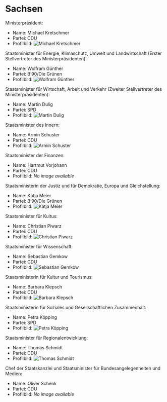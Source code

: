# Sachsen

Ministerpräsident:
* Name: Michael Kretschmer
* Partei: CDU
* Profilbild: ![Michael Kretschmer](https://upload.wikimedia.org/wikipedia/commons/thumb/8/89/2022-03-28_Empfang_des_S%C3%A4chsischen_Ministerpr%C3%A4sidenten_f%C3%BCr_die_Teilnehmenden_der_Olympischen_Winterspiele_2022_by_Sandro_Halank%E2%80%93030.jpg/400px-2022-03-28_Empfang_des_S%C3%A4chsischen_Ministerpr%C3%A4sidenten_f%C3%BCr_die_Teilnehmenden_der_Olympischen_Winterspiele_2022_by_Sandro_Halank%E2%80%93030.jpg)

Staatsminister für Energie, Klimaschutz, Umwelt und Landwirtschaft (Erster Stellvertreter des Ministerpräsidenten):
* Name: Wolfram Günther
* Partei: B’90/Die Grünen
* Profilbild: ![Wolfram Günther](https://upload.wikimedia.org/wikipedia/commons/thumb/0/00/Wolfram_G%C3%BCnther_Pressefoto.jpg/400px-Wolfram_G%C3%BCnther_Pressefoto.jpg)

Staatsminister für Wirtschaft, Arbeit und Verkehr (Zweiter Stellvertreter des Ministerpräsidenten):
* Name: Martin Dulig
* Partei: SPD
* Profilbild: ![Martin Dulig](https://upload.wikimedia.org/wikipedia/commons/thumb/0/03/2016-12-15_Martin_Dulig_%28Landtagsprojekt_Sachsen%29_by_Sandro_Halank.jpg/400px-2016-12-15_Martin_Dulig_%28Landtagsprojekt_Sachsen%29_by_Sandro_Halank.jpg)

Staatsminister des Innern:
* Name: Armin Schuster
* Partei: CDU
* Profilbild: ![Armin Schuster](https://upload.wikimedia.org/wikipedia/commons/thumb/9/9e/Armin_Schuster_%282020%29.jpg/400px-Armin_Schuster_%282020%29.jpg)

Staatsminister der Finanzen:
* Name: Hartmut Vorjohann
* Partei: CDU
* Profilbild: *No image available*

Staatsministerin der Justiz und für Demokratie, Europa und Gleichstellung:
* Name: Katja Meier
* Partei: B’90/Die Grünen
* Profilbild: ![Katja Meier](https://upload.wikimedia.org/wikipedia/commons/thumb/1/1a/Katja_Meier_Pressefoto.jpg/400px-Katja_Meier_Pressefoto.jpg)

Staatsminister für Kultus:
* Name: Christian Piwarz
* Partei: CDU
* Profilbild: ![Christian Piwarz](https://upload.wikimedia.org/wikipedia/commons/thumb/6/6f/Christian_Piwarz_by_Stepro_IMG_1416_LR50.jpg/400px-Christian_Piwarz_by_Stepro_IMG_1416_LR50.jpg)

Staatsminister für Wissenschaft:
* Name: Sebastian Gemkow
* Partei: CDU
* Profilbild: ![Sebastian Gemkow](https://upload.wikimedia.org/wikipedia/commons/thumb/6/68/2016-12-15_Sebastian_Gemkow_%28Landtagsprojekt_Sachsen%29_by_Sandro_Halank%E2%80%931.jpg/400px-2016-12-15_Sebastian_Gemkow_%28Landtagsprojekt_Sachsen%29_by_Sandro_Halank%E2%80%931.jpg)

Staatsministerin für Kultur und Tourismus:
* Name: Barbara Klepsch
* Partei: CDU
* Profilbild: ![Barbara Klepsch](https://upload.wikimedia.org/wikipedia/commons/thumb/2/2d/2016-12-15_Barbara_Klepsch_by_Sandro_Halank%E2%80%931.jpg/400px-2016-12-15_Barbara_Klepsch_by_Sandro_Halank%E2%80%931.jpg)

Staatsministerin für Soziales und Gesellschaftlichen Zusammenhalt:
* Name: Petra Köpping
* Partei: SPD
* Profilbild: ![Petra Köpping](https://upload.wikimedia.org/wikipedia/commons/thumb/6/67/2016-12-15_Petra_K%C3%B6pping_%28Landtagsprojekt_Sachsen%29_by_Sandro_Halank%E2%80%934.jpg/400px-2016-12-15_Petra_K%C3%B6pping_%28Landtagsprojekt_Sachsen%29_by_Sandro_Halank%E2%80%934.jpg)

Staatsminister für Regionalentwicklung:
* Name: Thomas Schmidt
* Partei: CDU
* Profilbild: ![Thomas Schmidt](https://upload.wikimedia.org/wikipedia/commons/thumb/4/49/MJK21321_Thomas_Schmidt.jpg/400px-MJK21321_Thomas_Schmidt.jpg)

Chef der Staatskanzlei und Staatsminister für Bundesangelegenheiten und Medien:
* Name: Oliver Schenk
* Partei: CDU
* Profilbild: *No image available*
